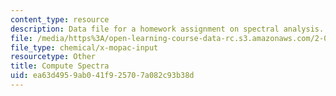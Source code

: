 ```yaml
---
content_type: resource
description: Data file for a homework assignment on spectral analysis.
file: /media/https%3A/open-learning-course-data-rc.s3.amazonaws.com/2-017j-design-of-electromechanical-robotic-systems-fall-2009/ea63d4959ab041f925707a082c93b38d_computespectra.dat
file_type: chemical/x-mopac-input
resourcetype: Other
title: Compute Spectra
uid: ea63d495-9ab0-41f9-2570-7a082c93b38d
---
```


